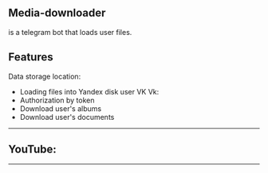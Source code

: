 Media-downloader
--------
is a telegram bot that loads user files.

Features
--------
Data storage location:
 - Loading files into Yandex disk user VK
Vk:
  - Authorization by token
  - Download user's albums
  - Download user's documents
--------
YouTube:
  - 
--------
